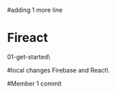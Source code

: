 #adding 1 more line

# Fireact
01-get-started\


#local changes 
Firebase and React\

#Member 1 commit
